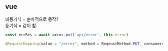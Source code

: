 ## vue
비동기식 = 순차적으로 동작?<br>
동기식 = 같이 함.<br>

```javascript
const errRes = await axios.put('api/error', this.error)
```

```java
@RequestMapping(value = "/error", method = ReqeustMethod.PUT, consumers = MediaType.APPLICATION_JSON_VALUE)
```
